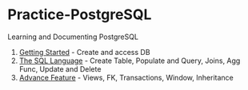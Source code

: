 # Practice-PostgreSQL
Learning and Documenting PostgreSQL

1. [Getting Started](getting_started/README.md) - Create and access DB
2. [The SQL Language](SQL_language/README.md) - Create Table, Populate and Query, Joins, Agg Func, Update and Delete
3. [Advance Feature](adv_features/README.md) - Views, FK, Transactions, Window, Inheritance
